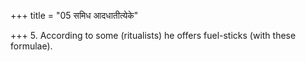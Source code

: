 +++
title = "05 समिध आदधातीत्येके"

+++
5. According to some (ritualists) he offers fuel-sticks (with these formulae).

